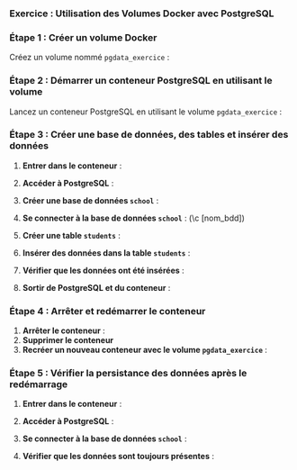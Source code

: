 ### Exercice : Utilisation des Volumes Docker avec PostgreSQL

### Étape 1 : Créer un volume Docker

Créez un volume nommé `pgdata_exercice` :

### Étape 2 : Démarrer un conteneur PostgreSQL en utilisant le volume

Lancez un conteneur PostgreSQL en utilisant le volume `pgdata_exercice` :

### Étape 3 : Créer une base de données, des tables et insérer des données

1. **Entrer dans le conteneur** :

2. **Accéder à PostgreSQL** :

3. **Créer une base de données `school`** :

4. **Se connecter à la base de données `school`** : (\c [nom_bdd])

5. **Créer une table `students`** :

6. **Insérer des données dans la table `students`** :

7. **Vérifier que les données ont été insérées** :

8. **Sortir de PostgreSQL et du conteneur** :

### Étape 4 : Arrêter et redémarrer le conteneur

1. **Arrêter le conteneur** :
2. **Supprimer le conteneur**
3. **Recréer un nouveau conteneur avec le volume `pgdata_exercice`** :

### Étape 5 : Vérifier la persistance des données après le redémarrage

1. **Entrer dans le conteneur** :

2. **Accéder à PostgreSQL** :

3. **Se connecter à la base de données `school`** :

4. **Vérifier que les données sont toujours présentes** :
